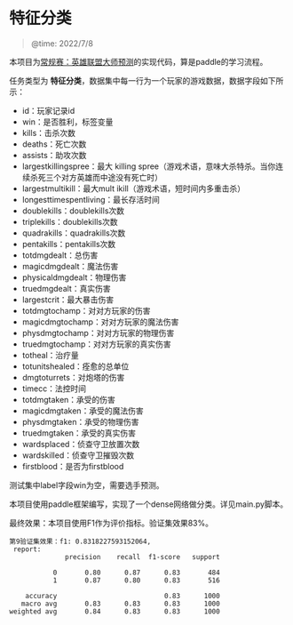 # 特征分类

> @time: 2022/7/8

本项目为[常规赛：英雄联盟大师预测](https://aistudio.baidu.com/aistudio/competition/detail/247/0/introduction)的实现代码，算是paddle的学习流程。

任务类型为 **特征分类**，数据集中每一行为一个玩家的游戏数据，数据字段如下所示：

- id：玩家记录id
- win：是否胜利，标签变量
- kills：击杀次数
- deaths：死亡次数
- assists：助攻次数
- largestkillingspree：最大 killing spree（游戏术语，意味大杀特杀。当你连续杀死三个对方英雄而中途没有死亡时）
- largestmultikill：最大mult ikill（游戏术语，短时间内多重击杀）
- longesttimespentliving：最长存活时间
- doublekills：doublekills次数
- triplekills：doublekills次数
- quadrakills：quadrakills次数
- pentakills：pentakills次数
- totdmgdealt：总伤害
- magicdmgdealt：魔法伤害
- physicaldmgdealt：物理伤害
- truedmgdealt：真实伤害
- largestcrit：最大暴击伤害
- totdmgtochamp：对对方玩家的伤害
- magicdmgtochamp：对对方玩家的魔法伤害
- physdmgtochamp：对对方玩家的物理伤害
- truedmgtochamp：对对方玩家的真实伤害
- totheal：治疗量
- totunitshealed：痊愈的总单位
- dmgtoturrets：对炮塔的伤害
- timecc：法控时间
- totdmgtaken：承受的伤害
- magicdmgtaken：承受的魔法伤害
- physdmgtaken：承受的物理伤害
- truedmgtaken：承受的真实伤害
- wardsplaced：侦查守卫放置次数
- wardskilled：侦查守卫摧毁次数
- firstblood：是否为firstblood

测试集中label字段win为空，需要选手预测。

本项目使用paddle框架编写，实现了一个dense网络做分类。详见main.py脚本。

最终效果：本项目使用F1作为评价指标。验证集效果83%。

```
第9验证集效果：f1: 0.8318227593152064,
 report:
              precision    recall  f1-score   support

           0       0.80      0.87      0.83       484
           1       0.87      0.80      0.83       516

    accuracy                           0.83      1000
   macro avg       0.83      0.83      0.83      1000
weighted avg       0.84      0.83      0.83      1000
```
